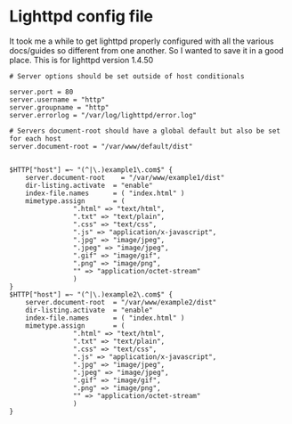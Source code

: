 # Lighttpd config file
It took me a while to get lighttpd properly configured with all the various docs/guides so different from one another. So I wanted to save it in a good place. This is for lighttpd version 1.4.50

```
# Server options should be set outside of host conditionals

server.port = 80
server.username = "http"
server.groupname = "http"
server.errorlog = "/var/log/lighttpd/error.log"

# Servers document-root should have a global default but also be set for each host
server.document-root = "/var/www/default/dist"


$HTTP["host"] =~ "(^|\.)example1\.com$" {
	server.document-root	= "/var/www/example1/dist"
	dir-listing.activate  = "enable"
	index-file.names      = ( "index.html" )
	mimetype.assign       = (
				".html" => "text/html",
				".txt" => "text/plain",
				".css" => "text/css",
				".js" => "application/x-javascript",
				".jpg" => "image/jpeg",
				".jpeg" => "image/jpeg",
				".gif" => "image/gif",
				".png" => "image/png",
				"" => "application/octet-stream"
				)
}
$HTTP["host"] =~ "(^|\.)example2\.com$" {
	server.document-root  = "/var/www/example2/dist"
	dir-listing.activate  = "enable"
	index-file.names      = ( "index.html" )
	mimetype.assign       = (
				".html" => "text/html",
				".txt" => "text/plain",
				".css" => "text/css",
				".js" => "application/x-javascript",
				".jpg" => "image/jpeg",
				".jpeg" => "image/jpeg",
				".gif" => "image/gif",
				".png" => "image/png",
				"" => "application/octet-stream"
				)
}
```
